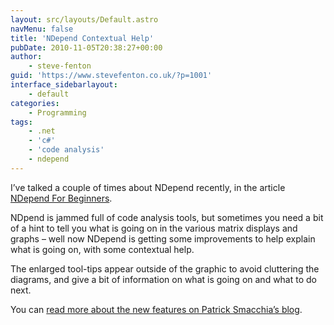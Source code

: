 ```yaml
---
layout: src/layouts/Default.astro
navMenu: false
title: 'NDepend Contextual Help'
pubDate: 2010-11-05T20:38:27+00:00
author:
    - steve-fenton
guid: 'https://www.stevefenton.co.uk/?p=1001'
interface_sidebarlayout:
    - default
categories:
    - Programming
tags:
    - .net
    - 'c#'
    - 'code analysis'
    - ndepend
---
```


I’ve talked a couple of times about NDepend recently, in the article [NDepend For Beginners](https://www.stevefenton.co.uk/2010/10/NDepend-For-Beginners/).

NDpend is jammed full of code analysis tools, but sometimes you need a bit of a hint to tell you what is going on in the various matrix displays and graphs – well now NDepend is getting some improvements to help explain what is going on, with some contextual help.

The enlarged tool-tips appear outside of the graphic to avoid cluttering the diagrams, and give a bit of information on what is going on and what to do next.

You can [read more about the new features on Patrick Smacchia’s blog](http://codebetter.com/patricksmacchia/2010/10/11/software-learnability-increased-with-context-sensitive-help/).
